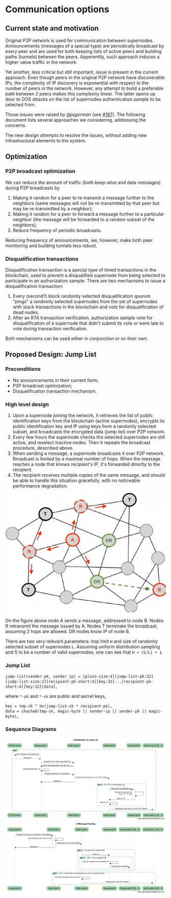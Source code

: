 # Communication options


## Current state and motivation

Original P2P network is used for communication between supernodes. Announcements (messages of a special type) are periodically broadcast by every peer and are used for both keeping lists of active peers and building paths (tunnels) between the peers. Apperentlly, such approach induces a higher value traffic in the network.

Yet another, less critical but still important, issue is present in the current approach. Even though peers in the original P2P network have discoverable IPs, the complexity of IP discovery is exponential with respect to the number of peers in the network. However, any attempt to build a preferable path between 2 peers makes this complexity linear. The latter opens up door to DOS attacks on the list of supernodes authentication sample to be selected from.

Those issues were raised by *@jagerman* (see [#187](https://github.com/graft-project/graft-ng/issues/187)). The following document lists several approaches we considering, addressing the concerns.

The new design attempts to resolve the issues, without adding new infrastructural elements to the system.

## Optimization


### P2P broadcast optimization

We can reduce the amount of traffic (both keep-alive and data messages) during P2P broadcasts by

1.  Making it random for a peer to re-transmit a message further to the neighbors (same messages will not be re-transmitted by that peer but may be re-transmitted by a neighbor);
2.  Making it random for a peer to forward a message further to a particular neighbor (the message will be forwarded to a random subset of the neighbors);
3.  Reduce frequency of periodic broadcasts.

Reducing frequency of announcements, we, however, make both peer monitoring and building tunnels less robust.


### Disqualification transactions

Disqualification transaction is a special type of timed transactions in the blockchain, used to prevent a disqualified supernode from being selected to participate in an authorization sample. There are two mechanisms to issue a disqualification transaction:

1.  Every (second?) block randomly selected disqualification quorum "pings" a randomly selected supernodes from the set of supernodes with stack transactions in the blockchain and vote for disqualification of dead nodes.
2.  After an RTA transaction verification, authorization sample vote for disqualification of a supernode that didn't submit its vote or were late to vote during transaction verification.

Both mechanisms can be used either in conjunction or on their own.

## Proposed Design: Jump List

### Preconditions

*   No announcements in their current form;
*   P2P broadcast optimization;
*   Disqualification transaction mechanism.

### High level design

1.  Upon a supernode joining the network, it retrieves the list of public identification keys from the blockchain (active supernodes), encrypts its public identification key and IP using keys from a randomly selected subset, and broadcasts the encrypted data (jump list) over P2P network.
2.  Every few hours the supernode checks the selected supernodes are still active, and reselect inactive nodes. Then it repeats the broadcast procedure, described above.
3.  When sending a message, a supernode broadcasts it over P2P network. Broadcast is limited by a maximal number of hops. When the message reaches a node that knows recipient's IP, it's forwarded directly to the recipient.
4.  The recipient receives multiple copies of the same message, and should be able to handle this situation gracefully, with no noticeable performance degradation.

![alt jumplist-p2p](images/jumplist-p2p.png)

On the figure above node A sends a message, addressed to node B. Nodes R retransmit the message issued by A. Nodes T terminate the broadcast, assuming 2 hops are allowed. DR nodes know IP of node B. 

There are two very relevant parameters: hop limit `H` and size of randomly selected subset of supernodes `L`. Assuming uniform distribution sampling and S to be a number of valid supernodes, one can see that `H < [S/L] + 1`.


### Jump List
```
jump-list(sender-pk, sender_ip) = [plain-size:4][jump-list-pk:32][jump-list-size:2][recipient-pk-short:4][key:32]...[recipient-pk-short:4][key:32][data],
```
where `*-pk` and `*-sk` are public and secret keys,
```
key = tmp-sk ^ Hs(jump-list-sk * recipient-pk),
data = chacha8(tmp-sk, magic-byte || sender-ip || sender-pk || magic-byte),
```

### Sequence Diagrams

![alt JumpList](images/JumpList.png)
![alt MessagePassing](images/MessagePassing.png)

